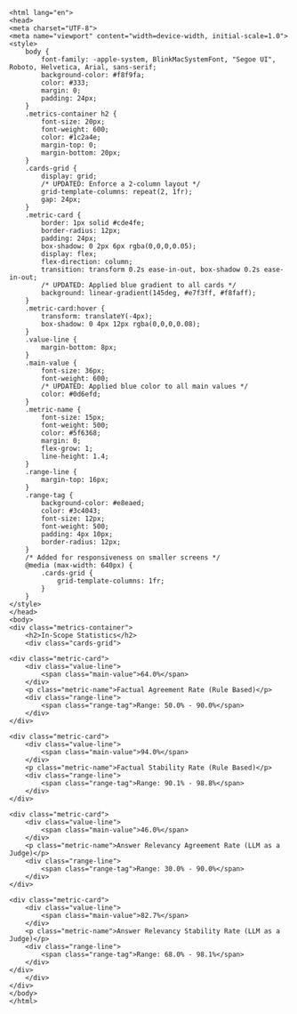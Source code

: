 
    <html lang="en">
    <head>
    <meta charset="UTF-8">
    <meta name="viewport" content="width=device-width, initial-scale=1.0">
    <style>
        body {
            font-family: -apple-system, BlinkMacSystemFont, "Segoe UI", Roboto, Helvetica, Arial, sans-serif;
            background-color: #f8f9fa;
            color: #333;
            margin: 0;
            padding: 24px;
        }
        .metrics-container h2 {
            font-size: 20px;
            font-weight: 600;
            color: #1c2a4e;
            margin-top: 0;
            margin-bottom: 20px;
        }
        .cards-grid {
            display: grid;
            /* UPDATED: Enforce a 2-column layout */
            grid-template-columns: repeat(2, 1fr);
            gap: 24px;
        }
        .metric-card {
            border: 1px solid #cde4fe;
            border-radius: 12px;
            padding: 24px;
            box-shadow: 0 2px 6px rgba(0,0,0,0.05);
            display: flex;
            flex-direction: column;
            transition: transform 0.2s ease-in-out, box-shadow 0.2s ease-in-out;
            /* UPDATED: Applied blue gradient to all cards */
            background: linear-gradient(145deg, #e7f3ff, #f8faff);
        }
        .metric-card:hover {
            transform: translateY(-4px);
            box-shadow: 0 4px 12px rgba(0,0,0,0.08);
        }
        .value-line {
            margin-bottom: 8px;
        }
        .main-value {
            font-size: 36px;
            font-weight: 600;
            /* UPDATED: Applied blue color to all main values */
            color: #0d6efd;
        }
        .metric-name {
            font-size: 15px;
            font-weight: 500;
            color: #5f6368;
            margin: 0;
            flex-grow: 1;
            line-height: 1.4;
        }
        .range-line {
            margin-top: 16px;
        }
        .range-tag {
            background-color: #e8eaed;
            color: #3c4043;
            font-size: 12px;
            font-weight: 500;
            padding: 4px 10px;
            border-radius: 12px;
        }
        /* Added for responsiveness on smaller screens */
        @media (max-width: 640px) {
            .cards-grid {
                grid-template-columns: 1fr;
            }
        }
    </style>
    </head>
    <body>
    <div class="metrics-container">
        <h2>In-Scope Statistics</h2>
        <div class="cards-grid">
            
    <div class="metric-card">
        <div class="value-line">
            <span class="main-value">64.0%</span>
        </div>
        <p class="metric-name">Factual Agreement Rate (Rule Based)</p>
        <div class="range-line">
            <span class="range-tag">Range: 50.0% - 90.0%</span>
        </div>
    </div>
            
    <div class="metric-card">
        <div class="value-line">
            <span class="main-value">94.0%</span>
        </div>
        <p class="metric-name">Factual Stability Rate (Rule Based)</p>
        <div class="range-line">
            <span class="range-tag">Range: 90.1% - 98.8%</span>
        </div>
    </div>
            
    <div class="metric-card">
        <div class="value-line">
            <span class="main-value">46.0%</span>
        </div>
        <p class="metric-name">Answer Relevancy Agreement Rate (LLM as a Judge)</p>
        <div class="range-line">
            <span class="range-tag">Range: 30.0% - 90.0%</span>
        </div>
    </div>
            
    <div class="metric-card">
        <div class="value-line">
            <span class="main-value">82.7%</span>
        </div>
        <p class="metric-name">Answer Relevancy Stability Rate (LLM as a Judge)</p>
        <div class="range-line">
            <span class="range-tag">Range: 68.0% - 98.1%</span>
        </div>
    </div>
        </div>
    </div>
    </body>
    </html>
    